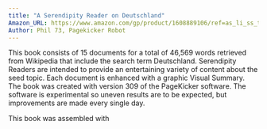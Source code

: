 ```yaml
---
title: "A Serendipity Reader on Deutschland"
Amazon_URL: https://www.amazon.com/gp/product/1608889106/ref=as_li_ss_tl?ie=UTF8&linkCode=ll1&tag=internetbo00a-20
Author: Phil 73, Pagekicker Robot
---
```

This book consists of 15 documents for a total of 46,569 words retrieved from Wikipedia that include the search term Deutschland. Serendipity Readers are intended to provide an entertaining variety of content about the seed topic.  Each document is enhanced with a graphic Visual Summary. The book was created with version 309 of the PageKicker software.  The software is experimental so uneven results are to be expected, but improvements are made every single day.<p>

This book was assembled with 